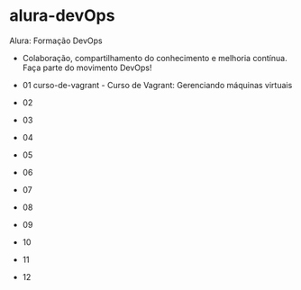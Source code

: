 # alura-devOps
Alura: Formação DevOps 
- Colaboração, compartilhamento do conhecimento e melhoria contínua. Faça parte do movimento DevOps!

- 01 curso-de-vagrant - Curso de Vagrant: Gerenciando máquinas virtuais
- 02
- 03
- 04
- 05
- 06
- 07
- 08
- 09
- 10
- 11
- 12